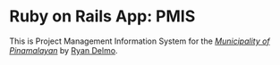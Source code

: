 # Ruby on Rails App: PMIS

This is Project Management Information System for the [*Municipality of Pinamalayan*](http://www.pinamalayan.gov.ph) by [Ryan Delmo](http://www.ryandelmo.com).
